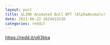 ```yaml
--- 
layout: post 
title: $LINK Animated Bull NFT (AlphaAnimals) 
date: 2021-06-22 1624415310 
categories: reddit 
--- 
```

https://redd.it/o63kka